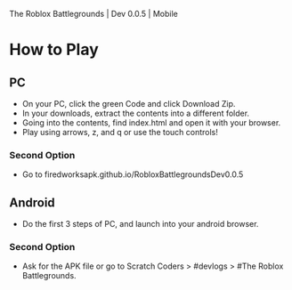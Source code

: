 The Roblox Battlegrounds | Dev 0.0.5 | Mobile

# How to Play
## PC
- On your PC, click the green Code and click Download Zip.
- In your downloads, extract the contents into a different folder.
- Going into the contents, find index.html and open it with your browser.
- Play using arrows, z, and q or use the touch controls!
### Second Option
- Go to firedworksapk.github.io/RobloxBattlegroundsDev0.0.5
## Android
- Do the first 3 steps of PC, and launch into your android browser.
### Second Option
- Ask for the APK file or go to Scratch Coders > #devlogs > #The Roblox Battlegrounds.
